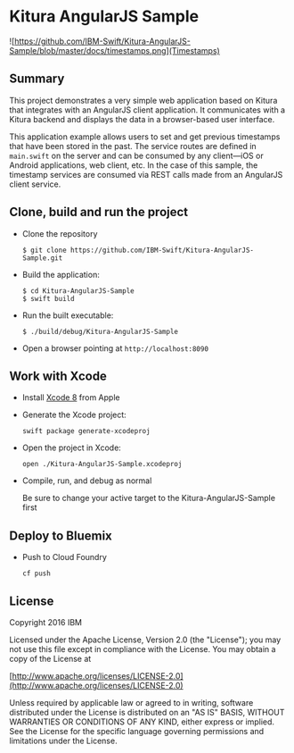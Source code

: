 # Kitura AngularJS Sample

![https://github.com/IBM-Swift/Kitura-AngularJS-Sample/blob/master/docs/timestamps.png](Timestamps)

## Summary

This project demonstrates a very simple web application based on Kitura that integrates with an AngularJS client application. It communicates with a Kitura backend and displays the data in a browser-based user interface.

This application example allows users to set and get previous timestamps that have been stored in the past. The service routes are defined in `main.swift` on the server and can be consumed by any client—iOS or Android applications, web client, etc. In the case of this sample, the timestamp services are consumed via REST calls made from an AngularJS client service.

## Clone, build and run the project



- Clone the repository

	```
	$ git clone https://github.com/IBM-Swift/Kitura-AngularJS-Sample.git
	```
	
- Build the application:

	```
	$ cd Kitura-AngularJS-Sample
	$ swift build
	```
	
- Run the built executable:

	```
	$ ./build/debug/Kitura-AngularJS-Sample
	```
	
- Open a browser pointing at `http://localhost:8090` </li>

## Work with Xcode

- Install [Xcode 8](https://developer.apple.com/download/) from Apple
- Generate the Xcode project:

	```
	swift package generate-xcodeproj
	```

- Open the project in Xcode:

	```
	open ./Kitura-AngularJS-Sample.xcodeproj
	```

- Compile, run, and debug as normal

	Be sure to change your active target to the Kitura-AngularJS-Sample first
	
## Deploy to Bluemix

- Push to Cloud Foundry

	```
	cf push
	```
	
## License

Copyright 2016 IBM

Licensed under the Apache License, Version 2.0 (the "License"); you may not use this file except in compliance with the License. You may obtain a copy of the License at

[http://www.apache.org/licenses/LICENSE-2.0](http://www.apache.org/licenses/LICENSE-2.0)

Unless required by applicable law or agreed to in writing, software distributed under the License is distributed on an "AS IS" BASIS, WITHOUT WARRANTIES OR CONDITIONS OF ANY KIND, either express or implied. See the License for the specific language governing permissions and limitations under the License.
